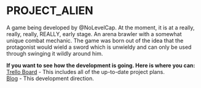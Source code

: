 # PROJECT_ALIEN
A game being developed by @NoLevelCap. At the moment, it is at a really, really, really, REALLY, early stage. An arena brawler with a somewhat unique combat mechanic. The game was born out of the idea that the protagonist would wield a sword which is unwieldy and can only be used through swinging it wildly around him.

**If you want to see how the development is going. Here is where you can:**   
[Trello Board](https://trello.com/b/toeTd1PV/project-alien) - This includes all of the up-to-date project plans.   
[Blog](http://nolevelcap.net/blog/category/project-alien/) - This development direction.
